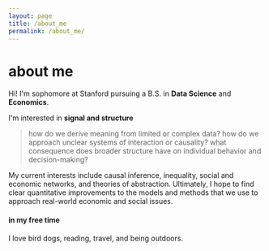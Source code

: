 ```yaml
---
layout: page
title: /about_me
permalink: /about_me/
---
```

# about me
Hi! I'm sophomore at Stanford pursuing a B.S. in **Data Science** and **Economics**. 

I'm interested in **signal and structure**
> how do we derive meaning from limited or complex data? how do we approach unclear systems of interaction or causality? what consequence does broader structure have on individual behavior and decision-making?

My current interests include causal inference, inequality, social and economic networks, and theories of abstraction. Ultimately, I hope to find clear quantitative improvements to the models and methods that we use to approach real-world economic and social issues.

#### in my free time
I love bird dogs, reading, travel, and being outdoors.
